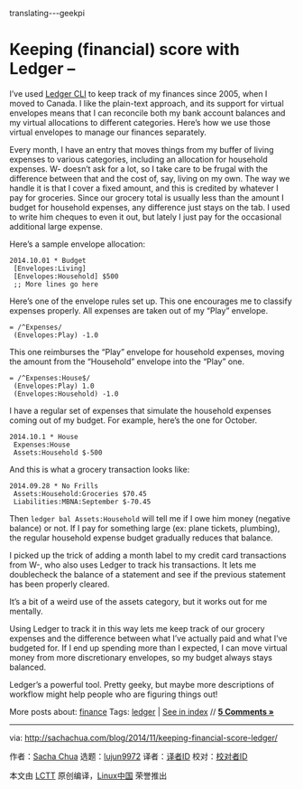 translating---geekpi

Keeping (financial) score with Ledger –
======
I’ve used [Ledger CLI][1] to keep track of my finances since 2005, when I moved to Canada. I like the plain-text approach, and its support for virtual envelopes means that I can reconcile both my bank account balances and my virtual allocations to different categories. Here’s how we use those virtual envelopes to manage our finances separately.

Every month, I have an entry that moves things from my buffer of living expenses to various categories, including an allocation for household expenses. W- doesn’t ask for a lot, so I take care to be frugal with the difference between that and the cost of, say, living on my own. The way we handle it is that I cover a fixed amount, and this is credited by whatever I pay for groceries. Since our grocery total is usually less than the amount I budget for household expenses, any difference just stays on the tab. I used to write him cheques to even it out, but lately I just pay for the occasional additional large expense.

Here’s a sample envelope allocation:
```
2014.10.01 * Budget
 [Envelopes:Living]
 [Envelopes:Household] $500
 ;; More lines go here

```

Here’s one of the envelope rules set up. This one encourages me to classify expenses properly. All expenses are taken out of my “Play” envelope.
```
= /^Expenses/
 (Envelopes:Play) -1.0

```

This one reimburses the “Play” envelope for household expenses, moving the amount from the “Household” envelope into the “Play” one.
```
= /^Expenses:House$/
 (Envelopes:Play) 1.0
 (Envelopes:Household) -1.0

```

I have a regular set of expenses that simulate the household expenses coming out of my budget. For example, here’s the one for October.
```
2014.10.1 * House
 Expenses:House
 Assets:Household $-500

```

And this is what a grocery transaction looks like:
```
2014.09.28 * No Frills
 Assets:Household:Groceries $70.45
 Liabilities:MBNA:September $-70.45

```

Then `ledger bal Assets:Household` will tell me if I owe him money (negative balance) or not. If I pay for something large (ex: plane tickets, plumbing), the regular household expense budget gradually reduces that balance.

I picked up the trick of adding a month label to my credit card transactions from W-, who also uses Ledger to track his transactions. It lets me doublecheck the balance of a statement and see if the previous statement has been properly cleared.

It’s a bit of a weird use of the assets category, but it works out for me mentally.

Using Ledger to track it in this way lets me keep track of our grocery expenses and the difference between what I’ve actually paid and what I’ve budgeted for. If I end up spending more than I expected, I can move virtual money from more discretionary envelopes, so my budget always stays balanced.

Ledger’s a powerful tool. Pretty geeky, but maybe more descriptions of workflow might help people who are figuring things out!

More posts about: [finance][2] Tags: [ledger][3] | [See in index][4] // **[5 Comments »][5]**

--------------------------------------------------------------------------------

via: http://sachachua.com/blog/2014/11/keeping-financial-score-ledger/

作者：[Sacha Chua][a]
选题：[lujun9972](https://github.com/lujun9972)
译者：[译者ID](https://github.com/译者ID)
校对：[校对者ID](https://github.com/校对者ID)

本文由 [LCTT](https://github.com/LCTT/TranslateProject) 原创编译，[Linux中国](https://linux.cn/) 荣誉推出

[a]:http://sachachua.com
[1]:http://www.ledger-cli.org/
[2]:http://sachachua.com/blog/category/finance/
[3]:http://sachachua.com/blog/tag/ledger/
[4]:http://pages.sachachua.com/sharing/blog.html?url=http://sachachua.com/blog/2014/11/keeping-financial-score-ledger/
[5]:http://sachachua.com/blog/2014/11/keeping-financial-score-ledger/#comments
